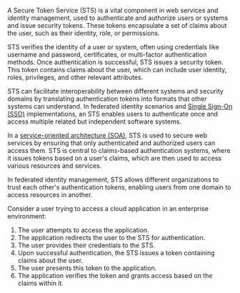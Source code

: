 A Secure Token Service (STS) is a vital component in web services and identity management, used to authenticate and authorize users or systems and issue security tokens. These tokens encapsulate a set of claims about the user, such as their identity, role, or permissions.

STS verifies the identity of a user or system, often using credentials like username and password, certificates, or multi-factor authentication methods. Once authentication is successful, STS issues a security token. This token contains claims about the user, which can include user identity, roles, privileges, and other relevant attributes.

STS can facilitate interoperability between different systems and security domains by translating authentication tokens into formats that other systems can understand. In federated identity scenarios and [Single Sign-On (SSO)]() implementations, an STS enables users to authenticate once and access multiple related but independent software systems.

In a [service-oriented architecture (SOA)](), STS is used to secure web services by ensuring that only authenticated and authorized users can access them. STS is central to claims-based authentication systems, where it issues tokens based on a user's claims, which are then used to access various resources and services.

In federated identity management, STS allows different organizations to trust each other's authentication tokens, enabling users from one domain to access resources in another.

Consider a user trying to access a cloud application in an enterprise environment:

1. The user attempts to access the application.
2. The application redirects the user to the STS for authentication.
3. The user provides their credentials to the STS.
4. Upon successful authentication, the STS issues a token containing claims about the user.
5. The user presents this token to the application.
6. The application verifies the token and grants access based on the claims within it.


